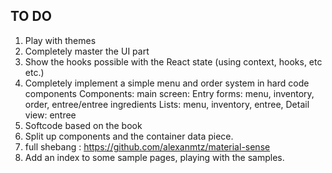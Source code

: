 ## TO DO

1. Play with themes
2. Completely master the UI part
3. Show the hooks possible with the React state (using context, hooks, etc etc.)
4. Completely implement a simple menu and order system in hard code components
   Components: main screen:
   Entry forms: menu, inventory, order, entree/entree ingredients
   Lists: menu, inventory, entree,
   Detail view: entree
5. Softcode based on the book
6. Split up components and the container data piece.
7. full shebang : https://github.com/alexanmtz/material-sense
8. Add an index to some sample pages, playing with the samples.
